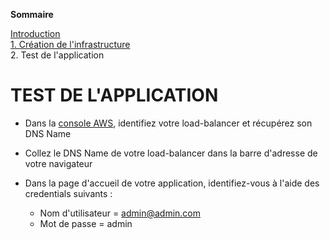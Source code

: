 **Sommaire**

[Introduction](../README.md)  
[1. Création de l'infrastructure](partie-1.md)   
2\. Test de l'application

# TEST DE L'APPLICATION

- Dans la [console AWS](https://689995499512.signin.aws.amazon.com/console), identifiez votre load-balancer et récupérez son DNS Name

- Collez le DNS Name de votre load-balancer dans la barre d'adresse de votre navigateur

- Dans la page d'accueil de votre application, identifiez-vous à l'aide des credentials suivants :
    - Nom d'utilisateur = admin@admin.com
    - Mot de passe = admin